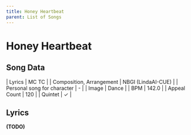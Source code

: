 ```yaml
---
title: Honey Heartbeat
parent: List of Songs
---
```


# Honey Heartbeat

## Song Data

| Lyrics | MC TC |
| Composition, Arrangement | NBGI (LindaAI-CUE) |
| Personal song for character | - |
| Image | <span class="da">Dance</span> |
| BPM | 142.0 |
| Appeal Count | 120 |
| Quintet | ✓ |

## Lyrics

**(TODO)**
